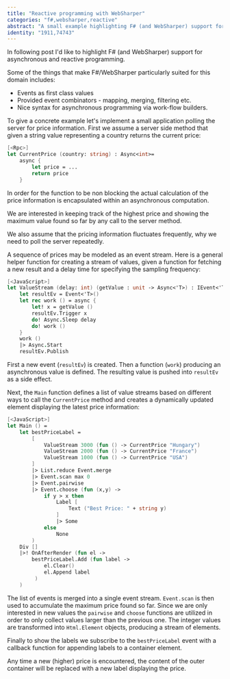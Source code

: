 ```yaml
---
title: "Reactive programming with WebSharper"
categories: "f#,websharper,reactive"
abstract: "A small example highlighting F# (and WebSharper) support for asynchronous and reactive programming."
identity: "1911,74743"
---
```

In following post I'd like to highlight F# (and WebSharper) support for asynchronous and reactive programming.

Some of the things that make F#/WebSharper particularly suited for this domain includes:

 * Events as first class values
 * Provided event combinators - mapping, merging, filtering etc.
 * Nice syntax for asynchronous programming via work-flow builders.

To give a concrete example let's implement a small application polling the server for price information. First we assume a server side method that given a string value representing a country returns the current price:

```fsharp
[<Rpc>]
let CurrentPrice (country: string) : Async<int>=        
    async {
        let price = ...
        return price
    }
```

In order for the function to be non blocking the actual calculation of the price information is encapsulated within an asynchronous computation.

We are interested in keeping track of the highest price and showing the maximum value found so far by any call to the server method.

We also assume that the pricing information fluctuates frequently, why we need to poll the server repeatedly.

A sequence of prices may be modeled as an event stream. Here is a general helper function for creating a stream of values, given a function for fetching a new result and a delay time for specifying the sampling frequency:

```fsharp
[<JavaScript>]
let ValueStream (delay: int) (getValue : unit -> Async<'T>) : IEvent<'T> = 
    let resultEv = Event<'T>() 
    let rec work () = async {
        let! x = getValue ()
        resultEv.Trigger x
        do! Async.Sleep delay    
        do! work ()
    }                
    work ()
    |> Async.Start
    resultEv.Publish
```

First a new event (`resultEv`) is created. Then a function (`work`) producing an asynchronous value is defined. The resulting value is pushed into `resultEv` as a side effect.

Next, the `Main` function defines a list of value streams based on different ways to call the `CurrentPrice` method and creates a dynamically updated element displaying the latest price information:

```fsharp
[<JavaScript>]
let Main () =
    let bestPriceLabel =
        [
            ValueStream 3000 (fun () -> CurrentPrice "Hungary")
            ValueStream 2000 (fun () -> CurrentPrice "France")
            ValueStream 1000 (fun () -> CurrentPrice "USA")
        ]
        |> List.reduce Event.merge
        |> Event.scan max 0
        |> Event.pairwise
        |> Event.choose (fun (x,y) -> 
            if y > x then 
                Label [
                    Text ("Best Price: " + string y)
                ]
                |> Some
            else 
                None
        )
    Div []
    |>! OnAfterRender (fun el ->
        bestPriceLabel.Add (fun label ->
            el.Clear()
            el.Append label
         )       
    )
```

The list of events is merged into a single event stream. `Event.scan` is then used to accumulate the maximum price found so far. Since we are only interested in new values the `pairwise` and `choose` functions are utilized in order to only collect values larger than the previous one. The integer values are transformed into `Html.Element` objects, producing a stream of elements.

Finally to show the labels we subscribe to the `bestPriceLabel` event with a callback function for appending labels to a container element.

Any time a new (higher) price is encountered, the content of the outer container will be replaced with a new label displaying the price.
